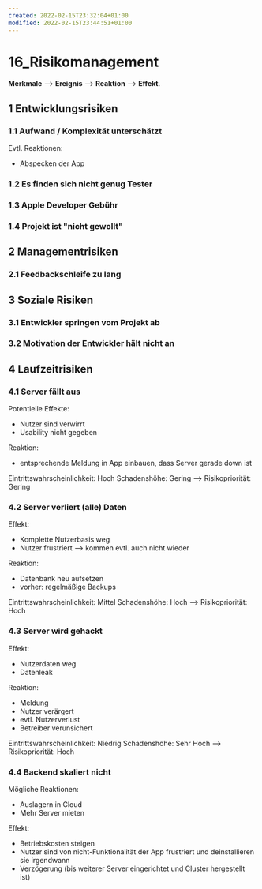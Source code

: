 ```yaml
---
created: 2022-02-15T23:32:04+01:00
modified: 2022-02-15T23:44:51+01:00
---
```


# 16_Risikomanagement

**Merkmale** --> **Ereignis** --> **Reaktion** --> **Effekt**.


## 1 Entwicklungsrisiken

### 1.1 Aufwand / Komplexität unterschätzt

Evtl. Reaktionen:
  - Abspecken der App

### 1.2 Es finden sich nicht genug Tester

### 1.3 Apple Developer Gebühr

### 1.4 Projekt ist "nicht gewollt"

## 2 Managementrisiken

### 2.1 Feedbackschleife zu lang

## 3 Soziale Risiken 

### 3.1 Entwickler springen vom Projekt ab

### 3.2 Motivation der Entwickler hält nicht an

## 4 Laufzeitrisiken

### 4.1 Server fällt aus

Potentielle Effekte:
  - Nutzer sind verwirrt
  - Usability nicht gegeben

Reaktion:
  - entsprechende Meldung in App einbauen, dass Server gerade down ist

Eintrittswahrscheinlichkeit: Hoch
Schadenshöhe: Gering
--> Risikopriorität: Gering

### 4.2 Server verliert (alle) Daten

Effekt:
  - Komplette Nutzerbasis weg
  - Nutzer frustriert --> kommen evtl. auch nicht wieder

Reaktion:
  - Datenbank neu aufsetzen
  - vorher: regelmäßige Backups

Eintrittswahrscheinlichkeit: Mittel
Schadenshöhe: Hoch
--> Risikopriorität: Hoch

### 4.3 Server wird gehackt

Effekt:
  - Nutzerdaten weg
  - Datenleak

Reaktion:
  - Meldung
  - Nutzer verärgert
  - evtl. Nutzerverlust
  - Betreiber verunsichert

Eintrittswahrscheinlichkeit: Niedrig
Schadenshöhe: Sehr Hoch
--> Risikopriorität: Hoch

### 4.4 Backend skaliert nicht

Mögliche Reaktionen:
  - Auslagern in Cloud
  - Mehr Server mieten

Effekt:
  - Betriebskosten steigen
  - Nutzer sind von nicht-Funktionalität der App frustriert und deinstallieren sie irgendwann
  - Verzögerung (bis weiterer Server eingerichtet und Cluster hergestellt ist)
